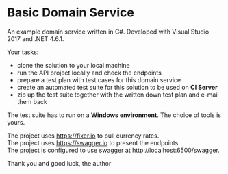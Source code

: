 # Basic Domain Service

An example domain service written in C#. Developed with Visual Studio 2017 and .NET 4.6.1.

Your tasks:
 * clone the solution to your local machine
 * run the API project locally and check the endpoints
 * prepare a test plan with test cases for this domain service
 * create an automated test suite for this solution to be used on **CI Server**
 * zip up the test suite together with the written down test plan and e-mail them back

The test suite has to run on a **Windows environment**. The choice of tools is yours.

The project uses https://fixer.io to pull currency rates.  
The project uses https://swagger.io to present the endpoints.  
The project is configured to use swagger at http://localhost:6500/swagger.  

Thank you and good luck,
the author
